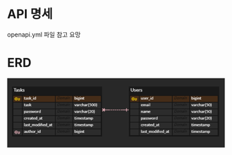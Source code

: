 # API 명세
openapi.yml 파일 참고 요망

# ERD
![er diagram for task-management project](images/erd_with_users.png)